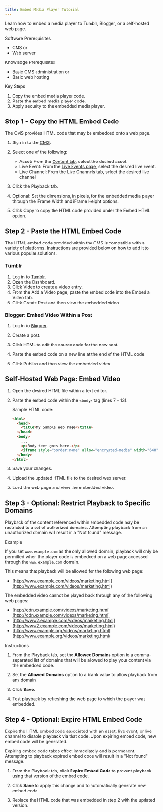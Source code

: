 ```yaml
---
title: Embed Media Player Tutorial
---
```


Learn how to embed a media player to Tumblr, Blogger, or a self-hosted web page.

Software Prerequisites

- CMS or
- Web server

Knowledge Prerequisites

- Basic CMS administration or
- Basic web hosting

Key Steps

1. Copy the embed media player code.
2. Paste the embed media player code.
3. Apply security to the embedded media player.

## Step 1 - Copy the HTML Embed Code

The CMS provides HTML code that may be embedded onto a web page.

1. Sign in to the [CMS](https://cms.uplynk.com/static/cms2/index.html).

2. Select one of the following:
   - Asset: From the [Content tab](https://cms.uplynk.com/static/cms2/index.html#/content), select the desired asset.
   - Live Event: From the [Live Events page](https://cms.uplynk.com/static/cms2/index.html#/live-events/events), select the desired live event.
   - Live Channel: From the Live Channels tab, select the desired live channel.

3. Click the Playback tab.

4. Optional: Set the dimensions, in pixels, for the embedded media player through the iFrame Width and iFrame Height options.

5. Click Copy to copy the HTML code provided under the Embed HTML option.

## Step 2 - Paste the HTML Embed Code

The HTML embed code provided within the CMS is compatible with a variety of platforms. Instructions are provided below on how to add it to various popular solutions.

### Tumblr

1. Log in to [Tumblr](http://tumblr.com/).
2. Open the [Dashboard](http://www.tumblr.com/dashboard).
3. Click Video to create a video entry.
4. From the Add a Video page, paste the embed code into the Embed a Video tab.
5. Click Create Post and then view the embedded video.

### Blogger: Embed Video Within a Post

1. Log in to [Blogger](http://www.blogger.com/).

2. Create a post.

3. Click HTML to edit the source code for the new post.

4. Paste the embed code on a new line at the end of the HTML code.

5. Click Publish and then view the embedded video.

## Self-Hosted Web Page: Embed Video

1. Open the desired HTML file within a text editor.

2. Paste the embed code within the `<body>` tag (lines 7 - 13).

   Sample HTML code:

   ```html
   <html>
     <head>
       <title>My Sample Web Page</title>
     </head>
     <body>
       ...
       <p>Body text goes here.</p>
       <iframe style="border:none" allow="encrypted-media" width="640" height="480" src="https://content.uplynk.com/player5/345pms4DsfMCxnPXoChv0def.html"></iframe>
     </body>
   </html>

3. Save your changes.

4. Upload the updated HTML file to the desired web server.

5. Load the web page and view the embedded video.

## Step 3 - Optional: Restrict Playback to Specific Domains

Playback of the content referenced within embedded code may be restricted to a set of authorized domains. Attempting playback from an unauthorized domain will result in a "Not found" message.

Example

If you set `www.example.com` as the only allowed domain, playback will only be permitted when the player code is embedded on a web page accessed through the `www.example.com` domain.

This means that playback will be allowed for the following web page:
- [http://www.example.com/videos/marketing.html](http://www.example.com/videos/marketing.html)

The embedded video cannot be played back through any of the following web pages:
- [http://cdn.example.com/videos/marketing.html](http://cdn.example.com/videos/marketing.html)
- [http://www2.example.com/videos/marketing.html](http://www2.example.com/videos/marketing.html)
- [http://www.example.org/videos/marketing.html](http://www.example.org/videos/marketing.html)

Instructions

1. From the Playback tab, set the **Allowed Domains** option to a comma-separated list of domains that will be allowed to play your content via the embedded code.

2. Set the **Allowed Domains** option to a blank value to allow playback from any domain.

3. Click **Save**.

4. Test playback by refreshing the web page to which the player was embedded.

## Step 4 - Optional: Expire HTML Embed Code

Expire the HTML embed code associated with an asset, live event, or live channel to disable playback via that code. Upon expiring embed code, new embed code will be generated.

<Info>Expiring embed code takes effect immediately and is permanent. Attempting to playback expired embed code will result in a "Not found" message.</Info>

1. From the Playback tab, click **Expire Embed Code** to prevent playback using that version of the embed code.

2. Click **Save** to apply this change and to automatically generate new embed code.

3. Replace the HTML code that was embedded in step 2 with the updated version.
